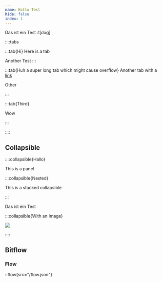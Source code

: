 ```yaml
---
name: Hallo Test
hide: false
index: 1
---
```


Das ist ein Test :t[dog]

::::tabs

:::tab{Hi}
Here is a tab

Another Test
:::

:::tab{Huh a super long tab which might cause overflow}
Another tab with a [link](#)

Other

:::

:::tab{Third}

Wow

:::

::::

## Collapsible

::::collapsible{Hallo}

This is a panel

:::collapsible{Nested}

This is a stacked collapsible

:::

Das ist ein Test

:::collapsible{With an Image}

![](/test.jpg)

::::

## Bitflow

### Flow

::flow{src="/flow.json"}
